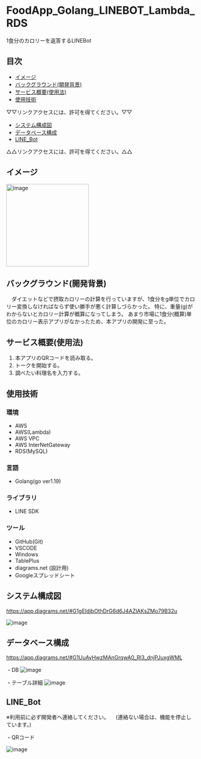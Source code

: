 # FoodApp_Golang_LINEBOT_Lambda_RDS
1食分のカロリーを返答するLINEBot


## 目次

- [イメージ](#イメージ)
- [バックグラウンド(開発背景)](#バックグラウンド開発背景)
- [サービス概要(使用法)](#サービス概要使用法)
- [使用技術](#使用技術)


▽▽リンクアクセスには、許可を得てください。▽▽
- [システム構成図](#システム構成図)
- [データベース構成](#データベース構成)
- [LINE_Bot](#LINE_Bot)

△△リンクアクセスには、許可を得てください。△△

## イメージ
 <img width="220" alt="image" src="https://github.com/Yuta-Haruna/FoodApp_Golang_LINEBOT_Lambda_RDS/assets/50592688/f06331cb-a14b-4b8f-80cf-ef80b1de85d9">

## バックグラウンド(開発背景)
　ダイエットなどで摂取カロリーの計算を行っていますが、1食分をg単位でカロリー変換しなければならず使い勝手が悪く計算しづらかった。
 特に、重量(g)がわからないとカロリー計算が概算になってしまう。
 あまり市場に1食分(概算)単位のカロリー表示アプリがなかったため、本アプリの開発に至った。

## サービス概要(使用法)
1. 本アプリのQRコードを読み取る。
2. トークを開始する。
3. 調べたい料理名を入力する。

## 使用技術

### 環境
- AWS
- AWS(Lambda)
- AWS VPC
- AWS InterNetGateway
- RDS(MySQL)

### 言語
- Golang(go ver1.19)

### ライブラリ
- LINE SDK

### ツール
- GitHub(Git)
- VSCODE
- Windows
- TablePlus
- diagrams.net (設計用)
- Googleスプレッドシート

## システム構成図
https://app.diagrams.net/#G1gEIdjbOthDrG6d6J4AZlAKsZMo79B32u

![image](https://user-images.githubusercontent.com/50592688/232229040-f586921b-a1fa-4700-8a59-b2aa04a5037f.png)


## データベース構成
https://app.diagrams.net/#G1UuAvHwzMAnGrqwA0_Rl3_dnjPJuxgWML

・DB
![image](https://user-images.githubusercontent.com/50592688/232228472-bbe5ebc9-0470-4a3c-9364-b03066f33189.png)

・テーブル詳細
![image](https://user-images.githubusercontent.com/50592688/232228498-e328f25f-38d0-4f47-8725-d040725d126f.png)

## LINE_Bot
※利用前に必ず開発者へ連絡してください。
　(連絡ない場合は、機能を停止しています。)
 
・QRコード

![image](https://user-images.githubusercontent.com/50592688/232229454-2e67344c-db7b-4ee0-8770-e4e5cedc72fb.png)


